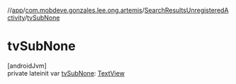 //[app](../../../index.md)/[com.mobdeve.gonzales.lee.ong.artemis](../index.md)/[SearchResultsUnregisteredActivity](index.md)/[tvSubNone](tv-sub-none.md)

# tvSubNone

[androidJvm]\
private lateinit var [tvSubNone](tv-sub-none.md): [TextView](https://developer.android.com/reference/kotlin/android/widget/TextView.html)
